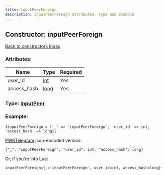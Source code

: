 ```yaml
---
title: inputPeerForeign
description: inputPeerForeign attributes, type and example
---
```

## Constructor: inputPeerForeign  
[Back to constructors index](index.md)



### Attributes:

| Name     |    Type       | Required |
|----------|---------------|----------|
|user\_id|[int](../types/int.md) | Yes|
|access\_hash|[long](../types/long.md) | Yes|



### Type: [InputPeer](../types/InputPeer.md)


### Example:

```
$inputPeerForeign = ['_' => 'inputPeerForeign', 'user_id' => int, 'access_hash' => long];
```  

[PWRTelegram](https://pwrtelegram.xyz) json-encoded version:

```
{"_": "inputPeerForeign", "user_id": int, "access_hash": long}
```


Or, if you're into Lua:  


```
inputPeerForeign={_='inputPeerForeign', user_id=int, access_hash=long}

```


